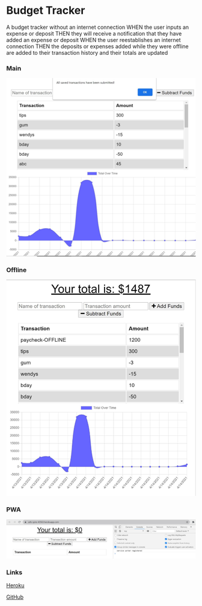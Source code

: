 # Budget Tracker

A budget tracker without an internet connection
WHEN the user inputs an expense or deposit
THEN they will receive a notification that they have added an expense or deposit
WHEN the user reestablishes an internet connection
THEN the deposits or expenses added while they were offline are added to their transaction history and their totals are updated



### Main
![main page](./public/assets/budgetss2.jpg)


### Offline 
![Offline ](./public/assets/budgetss.jpg)

### PWA
![PWA](./public/assets/serviceworkerss.jpg)


### Links



 [Heroku](https://safe-spire-43563.herokuapp.com/)

[GitHub](https://github.com/VSLG2020/Budget-Tracker)

